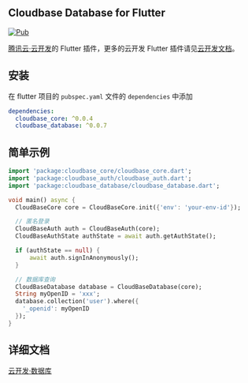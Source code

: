 ## Cloudbase Database for Flutter

[![Pub](https://img.shields.io/pub/v/cloudbase_database)]()

[腾讯云·云开发](https://www.cloudbase.net/)的 Flutter 插件，更多的云开发 Flutter 插件请见[云开发文档](https://docs.cloudbase.net/api-reference/flutter/install.html)。

## 安装

在 flutter 项目的 `pubspec.yaml` 文件的 `dependencies` 中添加

```yaml
dependencies:
  cloudbase_core: ^0.0.4
  cloudbase_database: ^0.0.7
```

## 简单示例

```dart
import 'package:cloudbase_core/cloudbase_core.dart';
import 'package:cloudbase_auth/cloudbase_auth.dart';
import 'package:cloudbase_database/cloudbase_database.dart';

void main() async {
  CloudBaseCore core = CloudBaseCore.init({'env': 'your-env-id'});

  // 匿名登录
  CloudBaseAuth auth = CloudBaseAuth(core);
  CloudBaseAuthState authState = await auth.getAuthState();

  if (authState == null) {
      await auth.signInAnonymously();
  }

  // 数据库查询
  CloudBaseDatabase database = CloudBaseDatabase(core);
  String myOpenID = 'xxx';
  database.collection('user').where({
    '_openid': myOpenID
  });
}
```

## 详细文档

[云开发·数据库](https://docs.cloudbase.net/api-reference/flutter/database.html)
